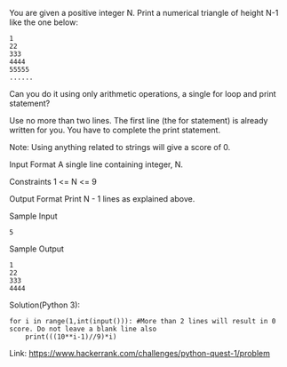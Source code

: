You are given a positive integer N. Print a numerical triangle of height N-1 like the one below:

```
1
22
333
4444
55555
......

```
Can you do it using only arithmetic operations, a single for loop and print statement?

Use no more than two lines. The first line (the for statement) is already written for you. You have to complete the print statement.

Note: Using anything related to strings will give a score of 0.

Input Format
A single line containing integer, N.

Constraints
1 <= N <= 9

Output Format
Print N - 1 lines as explained above.

Sample Input
```
5
```
Sample Output
```
1
22
333
4444
```

Solution(Python 3):
```
for i in range(1,int(input())): #More than 2 lines will result in 0 score. Do not leave a blank line also
    print(((10**i-1)//9)*i)
```

Link: https://www.hackerrank.com/challenges/python-quest-1/problem
